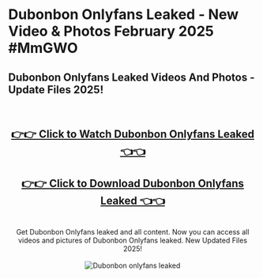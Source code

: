 # Dubonbon Onlyfans Leaked - New Video & Photos February 2025 #MmGWO

<h2>Dubonbon Onlyfans Leaked Videos And Photos - Update Files 2025!</h2>
<br>
<div align="center">
<h2><a href="https://links2leaks.com?utm_source=dubonbon&utm_medium=git102" rel="nofollow">👉👉 Click to Watch Dubonbon Onlyfans Leaked 👈👈</a></h2>
<h2><a href="https://links2leaks.com?utm_source=dubonbon&utm_medium=git102" rel="nofollow">👉👉 Click to Download Dubonbon Onlyfans Leaked 👈👈</a></h2>
<br>
Get Dubonbon Onlyfans leaked and all content. Now you can access all videos and pictures of Dubonbon Onlyfans leaked. New Updated Files 2025!
<br>
<br>
<a href="https://links2leaks.com?utm_source=dubonbon&utm_medium=git102" rel="nofollow" data-target="animated-image.originalLink"><img src="https://i.ibb.co/Gkj2r4b/banner.png" alt="Dubonbon onlyfans leaked" style="max-width: 100%; display: inline-block;" data-target="animated-image.originalImage"></a>
</div>
<br>
